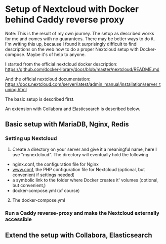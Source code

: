 # Setup of Nextcloud with Docker behind Caddy reverse proxy

Note: This is the result of my own journey. The setup as described works for me and comes with no guarantees. There may be better ways to do it.
I'm writing this up, because I found it surprisingly difficult to find descriptions on the web how to do a proper Nextcloud setup with Docker-compose. Maybe it's of help to anyone.

I started from the official nextcloud docker description: https://github.com/docker-library/docs/blob/master/nextcloud/README.md

And the official nextcloud documentation: https://docs.nextcloud.com/server/latest/admin_manual/installation/server_tuning.html

The basic setup is described first. 

An extension with Collabora and Elasticsearch is described below.
 
## Basic setup with MariaDB, Nginx, Redis

### Setting up Nextcloud
1) Create a directory on your server and give it a meaningful name, here I use "mynextcloud".
The directory will eventually hold the following
- nginx.conf, the configuration file for Nginx
- www.conf,  the PHP configuration file for Nextcloud (optional, but convenient if settings needed)
- a symbolic link to the folder where Docker creates it' volumes (optional, but convenient,)
- docker-compose.yml (of course)

2) The docker-compose.yml

### Run a Caddy reverse-proxy and make the Nextcloud externally accessible

## Extend the setup with Collabora, Elasticsearch
